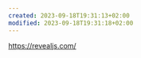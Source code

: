 ```yaml
---
created: 2023-09-18T19:31:13+02:00
modified: 2023-09-18T19:31:18+02:00
---
```


https://revealjs.com/

